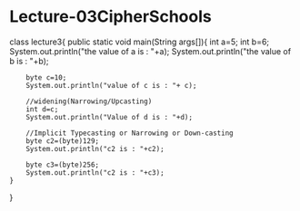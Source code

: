 # Lecture-03CipherSchools
class lecture3{
    public static void main(String args[]){
        int a=5;
        int b=6;
        System.out.println("the value of a is : "+a);
        System.out.println("the value of b is : "+b);

        byte c=10;
        System.out.println("value of c is : "+ c);

        //widening(Narrowing/Upcasting)
        int d=c;
        System.out.println("Value of d is : "+d);

        //Implicit Typecasting or Narrowing or Down-casting
        byte c2=(byte)129; 
        System.out.println("c2 is : "+c2);

        byte c3=(byte)256; 
        System.out.println("c2 is : "+c3);
    }
}
